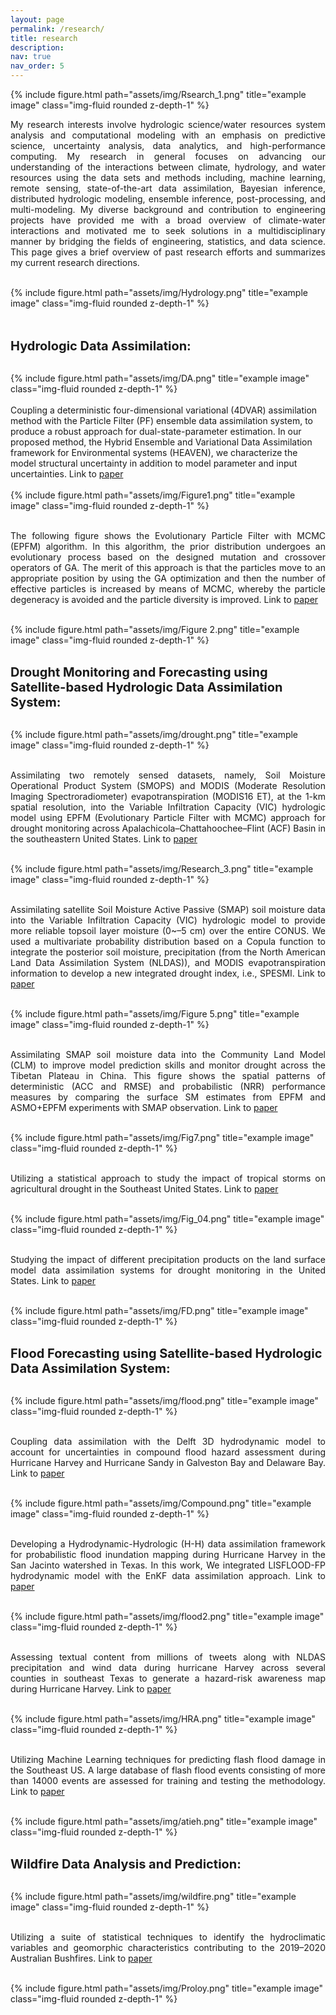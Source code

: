 ```yaml
---
layout: page
permalink: /research/
title: research
description:
nav: true
nav_order: 5
---
```


<div class="row justify-content-sm-center">
    <div class="col-sm-10 mt-3 mt-md-0">
        {% include figure.html path="assets/img/Rsearch_1.png" title="example image" class="img-fluid rounded z-depth-1" %}
    </div>
</div>

<p style="text-align: justify;">My research interests involve hydrologic science/water resources system analysis and computational modeling with an emphasis on predictive science, uncertainty analysis, data analytics, and high-performance computing. My research in general focuses on advancing our understanding of the interactions between climate, hydrology, and water resources using the data sets and methods including, machine learning, remote sensing, state-of-the-art data assimilation, Bayesian inference, distributed hydrologic modeling, ensemble inference, post-processing, and multi-modeling. My diverse background and contribution to engineering projects have provided me with a broad overview of climate-water interactions and motivated me to seek solutions in a multidisciplinary manner by bridging the fields of engineering, statistics, and data science. This page gives a brief overview of past research efforts and summarizes my current research directions.<br><br>

<div class="row justify-content-sm-center">
    <div class="col-sm-10 mt-3 mt-md-0">
        {% include figure.html path="assets/img/Hydrology.png" title="example image" class="img-fluid rounded z-depth-1" %}
    </div>
</div>
<br><br>

<strong style="font-size: 20px;">Hydrologic Data Assimilation:</strong><br><br>
<div class="row justify-content-sm-center">
    <div class="col-sm-10 mt-3 mt-md-0">
        {% include figure.html path="assets/img/DA.png" title="example image" class="img-fluid rounded z-depth-1" %}
    </div>
</div>
<br>
Coupling a deterministic four-dimensional variational (4DVAR) assimilation method with the Particle Filter (PF) ensemble data assimilation system, to produce a robust approach for dual-state-parameter estimation. In our proposed method, the Hybrid Ensemble and Variational Data Assimilation framework for Environmental systems (HEAVEN), we characterize the model structural uncertainty in addition to model parameter and input uncertainties. Link to <a href=" https://doi.org/10.1029/2018WR023629">paper</a><br><br>

<div class="row justify-content-sm-center">
    <div class="col-sm-10 mt-3 mt-md-0">
        {% include figure.html path="assets/img/Figure1.png" title="example image" class="img-fluid rounded z-depth-1" %}
    </div>
</div>
<br>

<p style="text-align: justify;">The following figure shows the Evolutionary Particle Filter with MCMC (EPFM) algorithm. In this algorithm, the prior distribution undergoes an evolutionary process based on the designed mutation and crossover operators of GA. The merit of this approach is that the particles move to an appropriate position by using the GA optimization and then the number of effective particles is increased by means of MCMC, whereby the particle degeneracy is avoided and the particle diversity is improved. Link to <a href=" https://doi.org/10.1016/j.advwatres.2017.11.011">paper</a><br><br>

<div class="row justify-content-sm-center">
    <div class="col-sm-10 mt-3 mt-md-0">
        {% include figure.html path="assets/img/Figure 2.png" title="example image" class="img-fluid rounded z-depth-1" %}
    </div>
</div>
<br>

<strong style="font-size: 20px;">Drought Monitoring and Forecasting using Satellite-based Hydrologic Data Assimilation System:</strong><br>
<br>

<div class="row justify-content-sm-center">
    <div class="col-sm-10 mt-3 mt-md-0">
        {% include figure.html path="assets/img/drought.png" title="example image" class="img-fluid rounded z-depth-1" %}
    </div>
</div>
<br>
<p style="text-align: justify;">Assimilating two remotely sensed datasets, namely, Soil Moisture Operational Product System (SMOPS) and MODIS (Moderate Resolution Imaging Spectroradiometer) evapotranspiration (MODIS16 ET), at the 1-km spatial resolution, into the Variable Infiltration Capacity (VIC) hydrologic model using EPFM (Evolutionary Particle Filter with MCMC) approach for drought monitoring across Apalachicola–Chattahoochee–Flint (ACF) Basin in the southeastern United States. Link to <a href=" https://doi.org/10.1175/JHM-D-20-0057.1">paper</a><br><br>

<div class="row justify-content-sm-center">
    <div class="col-sm-10 mt-3 mt-md-0">
        {% include figure.html path="assets/img/Research_3.png" title="example image" class="img-fluid rounded z-depth-1" %}
    </div>
</div>
<br>

<p style="text-align: justify;">Assimilating satellite Soil Moisture Active Passive (SMAP) soil moisture data into the Variable Infiltration Capacity (VIC) hydrologic model to provide more reliable topsoil layer moisture (0~–5 cm) over the entire CONUS. We used a multivariate probability distribution based on a Copula function to integrate the posterior soil moisture, precipitation (from the North American Land Data Assimilation System (NLDAS)), and MODIS evapotranspiration information to develop a new integrated drought index, i.e., SPESMI. Link to <a href=" https://doi.org/10.1016/j.rse.2020.112028">paper</a><br><br>

<div class="row justify-content-sm-center">
    <div class="col-sm-10 mt-3 mt-md-0">
        {% include figure.html path="assets/img/Figure 5.png" title="example image" class="img-fluid rounded z-depth-1" %}
    </div>
</div>
<br>

<p style="text-align: justify;"> Assimilating SMAP soil moisture data into the Community Land Model (CLM) to improve model prediction skills and monitor drought across the Tibetan Plateau in China. This figure shows the spatial patterns of deterministic (ACC and RMSE) and probabilistic (NRR) performance measures by comparing the surface SM estimates from EPFM and ASMO+EPFM experiments with SMAP observation. Link to <a href=" https://doi.org/10.1029/2021WR029879">paper</a><br><br>

<div class="row justify-content-sm-center">
    <div class="col-sm-10 mt-3 mt-md-0">
        {% include figure.html path="assets/img/Fig7.png" title="example image" class="img-fluid rounded z-depth-1" %}
    </div>
</div>
<br>

<p style="text-align: justify;"> Utilizing a statistical approach to study the impact of tropical storms on agricultural drought in the Southeast United States. Link to <a href=" https://doi.org/10.1029/2021EF002417">paper</a><br><br>

<div class="row justify-content-sm-center">
    <div class="col-sm-10 mt-3 mt-md-0">
        {% include figure.html path="assets/img/Fig_04.png" title="example image" class="img-fluid rounded z-depth-1" %}
    </div>
</div>
<br>

<p style="text-align: justify;"> Studying the impact of different precipitation products on the land surface model data assimilation systems for drought monitoring in the United States. Link to <a href=" https://doi.org/10.1016/j.scitotenv.2022.154916">paper</a><br><br>

<div class="row justify-content-sm-center">
    <div class="col-sm-10 mt-3 mt-md-0">
        {% include figure.html path="assets/img/FD.png" title="example image" class="img-fluid rounded z-depth-1" %}
    </div>
</div>
<br>

<strong style="font-size: 20px;">Flood Forecasting using Satellite-based Hydrologic Data Assimilation System:</strong><br>
<br>

<div class="row justify-content-sm-center">
    <div class="col-sm-10 mt-3 mt-md-0">
        {% include figure.html path="assets/img/flood.png" title="example image" class="img-fluid rounded z-depth-1" %}
    </div>
</div>
<br>

<p style="text-align: justify;"> Coupling data assimilation with the Delft 3D hydrodynamic model to account for uncertainties in compound flood hazard assessment during Hurricane Harvey and Hurricane Sandy in Galveston Bay and Delaware Bay. Link to <a href=" https://doi.org/10.1016/j.coastaleng.2021.104057">paper</a><br><br>
<div class="row justify-content-sm-center">
    <div class="col-sm-10 mt-3 mt-md-0">
        {% include figure.html path="assets/img/Compound.png" title="example image" class="img-fluid rounded z-depth-1" %}
    </div>
</div>
<br>

<p style="text-align: justify;"> Developing a Hydrodynamic-Hydrologic (H-H) data assimilation framework for probabilistic flood inundation mapping during Hurricane Harvey in the San Jacinto watershed in Texas. In this work, We integrated LISFLOOD-FP hydrodynamic model with the EnKF data assimilation approach. Link to <a href=" https://hess.copernicus.org/articles/25/4995/2021/">paper</a><br><br>
<div class="row justify-content-sm-center">
    <div class="col-sm-10 mt-3 mt-md-0">
        {% include figure.html path="assets/img/flood2.png" title="example image" class="img-fluid rounded z-depth-1" %}
    </div>
</div>
<br>

<p style="text-align: justify;"> Assessing textual content from millions of tweets along with NLDAS precipitation and wind data during hurricane Harvey across several counties in southeast Texas to generate a hazard-risk awareness map during Hurricane Harvey. Link to <a href=" https://doi.org/10.1016/j.scs.2021.103577">paper</a><br><br>
<div class="row justify-content-sm-center">
    <div class="col-sm-10 mt-3 mt-md-0">
        {% include figure.html path="assets/img/HRA.png" title="example image" class="img-fluid rounded z-depth-1" %}
    </div>
</div>
<br>

<p style="text-align: justify;"> Utilizing Machine Learning techniques for predicting flash flood damage in the Southeast US. A large database of flash flood events consisting of more than 14000 events are assessed for training and testing the methodology. Link to <a href=" https://iopscience.iop.org/article/10.1088/1748-9326/ab6edd/meta">paper</a><br><br>
<div class="row justify-content-sm-center">
    <div class="col-sm-10 mt-3 mt-md-0">
        {% include figure.html path="assets/img/atieh.png" title="example image" class="img-fluid rounded z-depth-1" %}
    </div>
</div>
<br>

<strong style="font-size: 20px;">Wildfire Data Analysis and Prediction:</strong><br>
<br>

<div class="row justify-content-sm-center">
    <div class="col-sm-10 mt-3 mt-md-0">
        {% include figure.html path="assets/img/wildfire.png" title="example image" class="img-fluid rounded z-depth-1" %}
    </div>
</div>
<br>

<p style="text-align: justify;"> Utilizing a suite of statistical techniques to identify the hydroclimatic variables and geomorphic characteristics contributing to the 2019–2020 Australian Bushfires. Link to <a href=" https://doi.org/10.1029/2020EF001671">paper</a><br><br>
<div class="row justify-content-sm-center">
    <div class="col-sm-10 mt-3 mt-md-0">
        {% include figure.html path="assets/img/Proloy.png" title="example image" class="img-fluid rounded z-depth-1" %}
    </div>
</div>
<br>